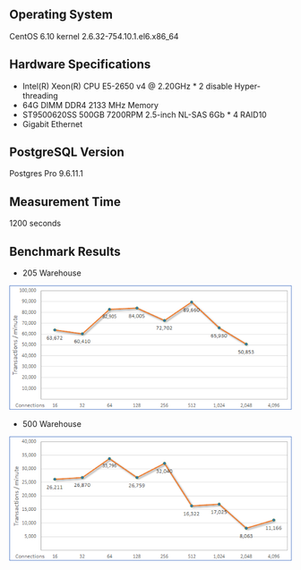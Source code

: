 ## Operating System ##
CentOS 6.10 kernel 2.6.32-754.10.1.el6.x86_64

## Hardware Specifications ##
- Intel(R) Xeon(R) CPU E5-2650 v4 @ 2.20GHz * 2 disable Hyper-threading
- 64G DIMM DDR4 2133 MHz Memory
- ST9500620SS 500GB 7200RPM 2.5-inch NL-SAS 6Gb * 4 RAID10
- Gigabit Ethernet

## PostgreSQL Version ##
Postgres Pro 9.6.11.1

## Measurement Time ##
1200 seconds

## Benchmark Results ##
- 205 Warehouse
<p><img src="https://raw.githubusercontent.com/goldstrike77/Benchmarks/master/TPCC/PostgreSQL/9.6/Physical/E5-2650v4_sample01/result/w205/w205.png" /></p>

- 500 Warehouse
<p><img src="https://raw.githubusercontent.com/goldstrike77/Benchmarks/master/TPCC/PostgreSQL/9.6/Physical/E5-2650v4_sample01/result/w500/w500.png" /></p>